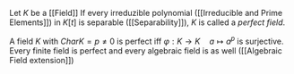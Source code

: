 
Let $K$ be a [[Field]] If every irreduzible polynomial ([[Irreducible and Prime Elements]]) in $K[t]$ is separable ([[Separability]]), $K$ is called a *perfect field*.

A field $K$ with $CharK = p \neq 0$ is perfect iff $\varphi : K \rightarrow K \quad a \mapsto a^p$ is surjective.
Every finite field is perfect and every algebraic field is as well ([[Algebraic Field extension]])